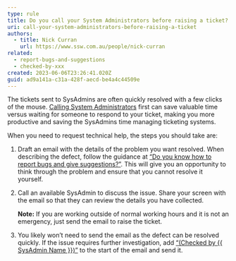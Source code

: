 ```yaml
---
type: rule
title: Do you call your System Administrators before raising a ticket?
uri: call-your-system-administrators-before-raising-a-ticket
authors:
  - title: Nick Curran
    url: https://www.ssw.com.au/people/nick-curran
related:
  - report-bugs-and-suggestions
  - checked-by-xxx
created: 2023-06-06T23:26:41.020Z
guid: ad9a141a-c31a-428f-aecd-be4a4c44509e
---
```

The tickets sent to SysAdmins are often quickly resolved with a few clicks of the mouse. [Calling System Administrators](https://www.ssw.com.au/rules/call-first-before-emailing/) first can save valuable time versus waiting for someone to respond to your ticket, making you more productive and saving the SysAdmins time managing ticketing systems.

When you need to request technical help, the steps you should take are:

1. Draft an email with the details of the problem you want resolved. When describing the defect, follow the guidance at [“Do you know how to report bugs and give suggestions?”](/report-bugs-and-suggestions). This will give you an opportunity to think through the problem and ensure that you cannot resolve it yourself.

2. Call an available SysAdmin to discuss the issue. Share your screen with the email so that they can review the details you have collected.

    **Note:** If you are working outside of normal working hours and it is not an emergency, just send the email to raise the ticket.

3. You likely won’t need to send the email as the defect can be resolved quickly. If the issue requires further investigation, add [“(Checked by {{ SysAdmin Name }})”](/checked-by-xxx) to the start of the email and send it.
